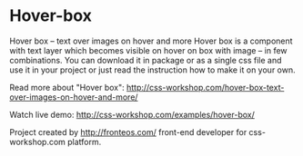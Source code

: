 # Hover-box
Hover box – text over images on hover and more
Hover box is a component with text layer which becomes visible on hover on box with image – in few combinations. You can download it in package or as a single css file and use it in your project or just read the instruction how to make it on your own.

Read more about "Hover box": http://css-workshop.com/hover-box-text-over-images-on-hover-and-more/

Watch live demo: http://css-workshop.com/examples/hover-box/

Project created by http://fronteos.com/ front-end developer for css-workshop.com platform.

